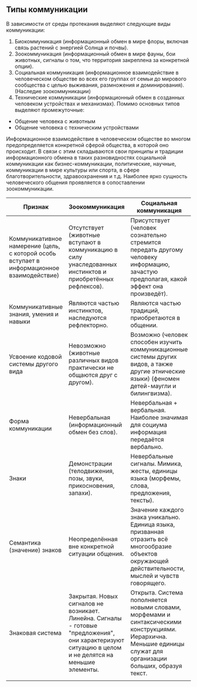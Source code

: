 ## Типы коммуникации
В зависимости от среды протекания выделяют следующие виды коммуникации:
1. Биокоммуникация (информационный обмен в мире флоры, включая связь растений с энергией Солнца и почвы).
2. Зоокоммуникация (информационный обмен в мире фауны, бои животных, сигналы о том, что территория закреплена за конкретной опции).
3. Социальная коммуникация (информационное взаимодействие в человеческом обществе во всех его группах от семьи до мирового сообщества с целью выживания, размножения и доминирования). (Наследие зоокоммуникации) 
4. Технические коммуникации (информационный обмен в созданных человеком устройствах и механизмах).
Помимо основных типов выделяют промежуточные:
- Общение человека с животным
- Общение человека с техническим устройствами

Информационное взаимодействие в человеческом обществе во многом предопределяется конкретной сферой общества, в которой оно происходит. В связи с этим складываются свои принципы и традиции информационного обмена в таких разновидностях социальной коммуникации как бизнес-коммуникации, политические, научные, коммуникации в мире культуры или спорта, в сфере благотворительности, здравоохранения и т.д. 
Наиболее ярко сущность человеческого общения проявляется в сопоставлении зоокоммуникации.


| **Признак**                                                                                | **Зоокоммуникация**                                                                                                                                   | **Социальная коммуникация**                                                                                                                                        |
| ------------------------------------------------------------------------------------------ | ----------------------------------------------------------------------------------------------------------------------------------------------------- | ------------------------------------------------------------------------------------------------------------------------------------------------------------------ |
| Коммуникативное намерение (цель, с которой особь вступает в информационное взаимодействие) | Отсутствует (животные вступают в коммуникацию в силу унаследованных инстинктов и приобретённых рефлексов).                                            | Присутствует (человек сознательно стремится передать другому человеку информацию, зачастую предполагая, какой эффект она произведёт).                              |
| Коммуникативные знания, умения и навыки                                                    | Являются частью инстинктов, наследуются рефлекторно.                                                                                                  | Являются частью традиций, приобретаются в общении.                                                                                                                 |
| Усвоение кодовой системы другого вида                                                      | Невозможно (животные различных видов практически не общаются друг с другом).                                                                          | Возможно (человек способен изучить коммуникационные системы других видов, а также другие этнические языки) (феномен детей-маугли и билингвизма).                   |
| Форма коммуникации                                                                         | Невербальная (информационный обмен без слов).                                                                                                         | Невербальная + вербальная. Наиболее значимая для социума информация передаётся вербально.                                                                          |
| Знаки                                                                                      | Демонстрации (телодвижения, позы, звуки, прикосновения, запахи).                                                                                      | Невербальные сигналы. Мимика, жесты, единицы языка (морфемы, слова, предложения, тексты).                                                                          |
| Семантика (значение) знаков                                                                | Неопределённая вне конкретной ситуации общения.                                                                                                       | Значение каждого знака уникально. Единица языка, призванная отразить всё многообразие объектов окружающей действительности, мыслей и чувств говорящего.            |
| Знаковая система                                                                           | Закрытая. Новых сигналов не возникает. Линейна. Сигналы - готовые "предложения", они характеризуют ситуацию в целом и не делятся на меньшие элементы. | Открыта. Система пополняется новыми словами, морфемами и синтаксическими конструкциями. Иерархична. Меньшие единицы служат для организации больших, образуя текст. |
|                                                                                            |                                                                                                                                                       |                                                                                                                                                                    |


